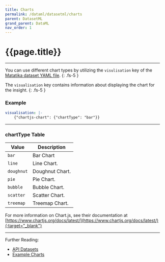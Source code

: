 ```yaml
---
title: Charts
permalink: /dataml/datasetml/charts
parent: DatasetML
grand_parent: DataML 
nav_order: 1
---
```


# {{page.title}}

---

You can use different chart types by utilizing the `visulisation` key of the [Matatika dataset YAML file]({{site.baseurl}}/dataml/datasets/dataset-yaml).
{: .fs-5 }

The `visualisation` key contains information about displaying the chart for the insight.
{: .fs-5 }

### Example

```yaml
visualisation: |-
    {"chartjs-chart": {"chartType": "bar"}}
```

---

### chartType Table

Value | Description
----- | -----------
`bar` | Bar Chart
`line` | Line Chart.
`doughnut` | Doughnut Chart.
`pie` | Pie Chart.
`bubble` | Bubble Chart.
`scatter` | Scatter Chart.
`treemap` | Treemap Chart.

For more information on Chart.js, see their documentation at [https://www.chartjs.org/docs/latest/](https://www.chartjs.org/docs/latest/){:target="_blank"}

---

Further Reading: 

- [API Datasets]({{site.baseurl}}/api/resources/datasets)
- [Example Charts](basic-examples)